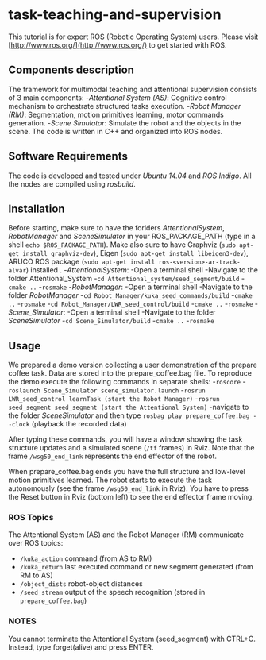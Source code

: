 # task-teaching-and-supervision

This tutorial is for expert ROS (Robotic Operating System) users. Please visit [http://www.ros.org/](http://www.ros.org/)
to get started with ROS.

## Components description
The framework for multimodal teaching and attentional supervision consists of 3 main components:
-_Attentional System (AS)_: Cognitive control mechanism to orchestrate structured tasks execution.
-_Robot Manager (RM)_: Segmentation, motion primitives learning, motor commands generation.
-_Scene Simulator_: Simulate the robot and the objects in the scene.
The code is written in C++ and organized into ROS nodes.

## Software Requirements
The code is developed and tested under _Ubuntu 14.04_ and _ROS Indigo_. All the nodes are compiled
using _rosbuild_.

## Installation
Before starting, make sure to have the forlders _AttentionalSystem_, _RobotManager_ and
_SceneSimulator_ in your ROS_PACKAGE_PATH (type in a shell ```echo $ROS_PACKAGE_PATH```).
Make also sure to have Graphviz (```sudo apt-get install graphviz-dev```), Eigen (```sudo
apt-get install libeigen3-dev```), ARUCO ROS package (```sudo apt-get install
ros-<version>-ar-track-alvar```) installed .
-_AttentionalSystem_:
 -Open a terminal shell
 -Navigate to the folder Attentional_System
 -```cd Attentional_system/seed_segment/build```
 -```cmake ..```
 -```rosmake```
-_RobotManager_:
 -Open a terminal shell
 -Navigate to the folder _RobotManager_
 -```cd Robot_Manager/kuka_seed_commands/build```
 -```cmake ..```
 -```rosmake```
 -```cd Robot_Manager/LWR_seed_control/build```
 -```cmake ..```
 -```rosmake```
-_Scene_Simulator_:
 -Open a terminal shell
 -Navigate to the folder _SceneSimulator_
 -```cd Scene_Simulator/build```
 -```cmake ..```
 -```rosmake```

## Usage
We prepared a demo version collecting a user demonstration of the prepare coffee task. Data are stored
into the prepare_coffee.bag file.
To reproduce the demo execute the following commands in separate shells:
-```roscore```
-```roslaunch Scene_Simulator scene_simulator.launch```
-```rosrun LWR_seed_control learnTask (start the Robot Manager)```
-```rosrun seed_segment seed_segment (start the Attentional System)```
-navigate to the folder _SceneSimulator_ and then type ```rosbag play prepare_coffee.bag --clock``` (playback the recorded data)

After typing these commands, you will have a window showing the task structure updates and a
simulated scene (```/tf``` frames) in Rviz. Note that the frame ```/wsg50_end_link``` represents the end
effector of the robot.

When prepare_coffee.bag ends you have the full structure and low-level motion primitives learned. The robot starts to execute the task autonomously (see the frame ```/wsg50_end_link``` in Rviz). You have to press the Reset button in Rviz (bottom left) to see the end effector frame moving.

### ROS Topics
The Attentional System (AS) and the Robot Manager (RM) communicate over ROS topics:
- ```/kuka_action``` command (from AS to RM)
- ```/kuka_return``` last executed command or new segment generated (from RM to AS)
- ```/object_dists``` robot-object distances
- ```/seed_stream``` output of the speech recognition (stored in ```prepare_coffee.bag```)

### NOTES
You cannot terminate the Attentional System (seed_segment) with CTRL+C. Instead, type
forget(alive) and press ENTER.
